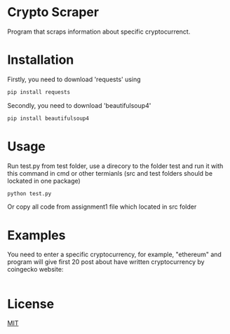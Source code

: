 # Crypto Scraper
Program that scraps information about specific cryptocurrenct. 

# Installation
Firstly, you need to download 'requests' 
using
```bash
pip install requests
```
Secondly, you need to download 'beautifulsoup4' 
```bash
pip install beautifulsoup4
```
# Usage
Run test.py from test folder, use a direcory to the folder test and run it with this command in cmd or other termianls (src and test folders should be lockated in one package)
``` bash
python test.py
```
Or copy all code from assignment1 file which located in src folder 
# Examples
You need to enter a specific cryptocurrency, for example, "ethereum" and program will give first 20 post about have written cryptocurrency by coingecko website:
``` 
```

# License
[MIT](https://choosealicense.com/licenses/mit/)
